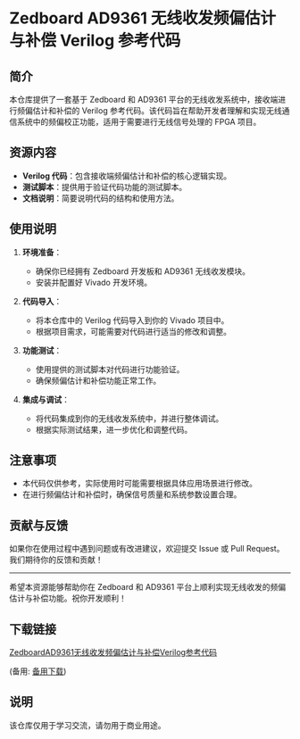 # Zedboard AD9361 无线收发频偏估计与补偿 Verilog 参考代码

## 简介

本仓库提供了一套基于 Zedboard 和 AD9361 平台的无线收发系统中，接收端进行频偏估计和补偿的 Verilog 参考代码。该代码旨在帮助开发者理解和实现无线通信系统中的频偏校正功能，适用于需要进行无线信号处理的 FPGA 项目。

## 资源内容

- **Verilog 代码**：包含接收端频偏估计和补偿的核心逻辑实现。
- **测试脚本**：提供用于验证代码功能的测试脚本。
- **文档说明**：简要说明代码的结构和使用方法。

## 使用说明

1. **环境准备**：
   - 确保你已经拥有 Zedboard 开发板和 AD9361 无线收发模块。
   - 安装并配置好 Vivado 开发环境。

2. **代码导入**：
   - 将本仓库中的 Verilog 代码导入到你的 Vivado 项目中。
   - 根据项目需求，可能需要对代码进行适当的修改和调整。

3. **功能测试**：
   - 使用提供的测试脚本对代码进行功能验证。
   - 确保频偏估计和补偿功能正常工作。

4. **集成与调试**：
   - 将代码集成到你的无线收发系统中，并进行整体调试。
   - 根据实际测试结果，进一步优化和调整代码。

## 注意事项

- 本代码仅供参考，实际使用时可能需要根据具体应用场景进行修改。
- 在进行频偏估计和补偿时，确保信号质量和系统参数设置合理。

## 贡献与反馈

如果你在使用过程中遇到问题或有改进建议，欢迎提交 Issue 或 Pull Request。我们期待你的反馈和贡献！

---

希望本资源能够帮助你在 Zedboard 和 AD9361 平台上顺利实现无线收发的频偏估计与补偿功能。祝你开发顺利！

## 下载链接
[ZedboardAD9361无线收发频偏估计与补偿Verilog参考代码](https://pan.quark.cn/s/4b5477b3a8a5) 

(备用: [备用下载](https://pan.baidu.com/s/1dO8VpUywdmgJMIV6MHPBiQ?pwd=1234))

## 说明

该仓库仅用于学习交流，请勿用于商业用途。
